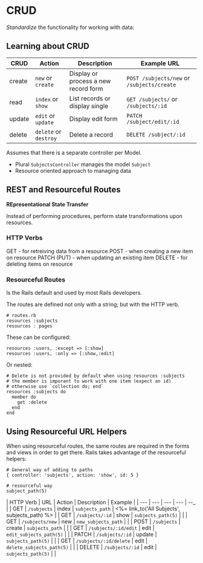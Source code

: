 # CRUD

_Standardize_ the functionality for working with data:

## Learning about CRUD 

| CRUD | Action | Description | Example URL |
|---|---|---|---|
| create | `new` or `create` | Display or process a new record form | `POST /subjects/new` or `/subjects/create` |
| read | `index` or `show` | List records or display single | `GET /subjects/` or `/subjects/:id` |
| update | `edit` or `update` | Display edit form | `PATCH /subject/edit/:id` |
| delete | `delete` or `destroy` | Delete a record | `DELETE /subject/:id` |

Assumes that there is a separate controller per Model.
- Plural `SubjectsController` manages the model `Subject`
- Resource oriented approach to managing data

## REST and Resourceful Routes

**REpresentational State Transfer**

Instead of performing procedures, perform state transformations upon resources.  

### HTTP Verbs

GET - for retreiving data from a resource
POST - when creating a new item on resource
PATCH (PUT) - when updating an existing item
DELETE - for deleting items on resource

### Resourceful Routes

Is the Rails default and used by most Rails developers. 

The routes are defined not only with a string; but with the HTTP verb.

```
# routes.rb
resources :subjects
resources : pages
```

These can be configured:

```
resources :users, :except => [:show]
resources :users, :only => [:show,:edit]
```

Or nested:

```
# Delete is not provided by default when using resources :subjects
# the member is imporant to work with one item (expect an id)
# otherwise use `collection do; end`
resources :subjects do
  member do
    get :delete
  end
end
```

## Using Resourceful URL Helpers

When using resourceful routes, the same routes are required in the forms and views in order to get there.  Rails takes advantage of the resourceful helpers:

```
# General way of adding to paths
{ controller: 'subjects', action: 'show', id: 5 }

# resourceful way
subject_path(5)
```

| HTTP Verb | URL | Action | Description | Example |
| --- | --- | --- | --- | --_ |
| GET | `/subjects` | index | `subjects_path` | <%= link_to('All Subjects', subjects_path) %> |
| GET | `/subjects/:id` | show | `subjects_path(5)` | |
| GET | `/subjects/new` | new | `new_subjects_path` | |
| POST | `/subjects` | create | `subjects_path` | |
| GET | `/subjects/:id/edit` | edit | `edit_subjects_path(5)` | |
| PATCH | `/subjects/:id` | update | `subjects_path(5)` | |
| GET | `/subjects/:id/delete` | edit | `delete_subjects_path(5)` | |
| DELETE | `/subjects/:id` | edit | `subjects_path(5)` | |

